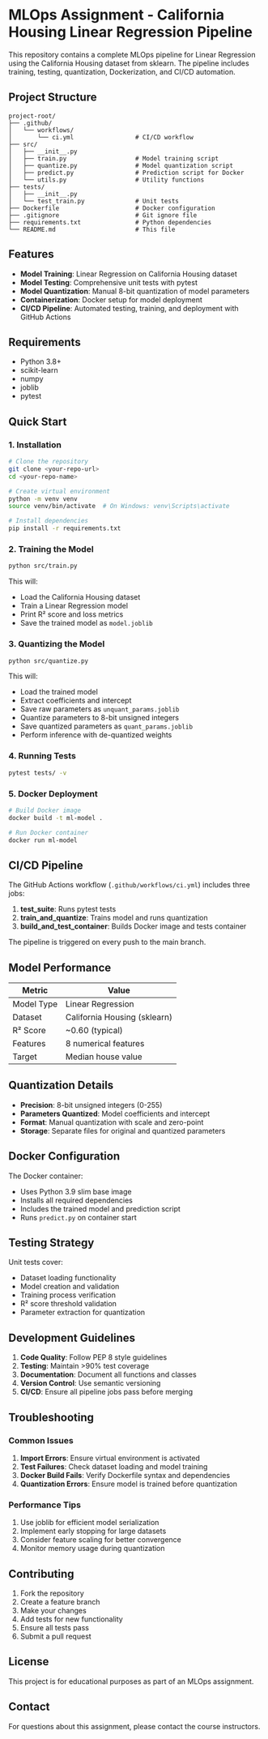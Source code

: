 # MLOps Assignment - California Housing Linear Regression Pipeline

This repository contains a complete MLOps pipeline for Linear Regression using the California Housing dataset from sklearn. The pipeline includes training, testing, quantization, Dockerization, and CI/CD automation.

## Project Structure

```
project-root/
├── .github/
│   └── workflows/
│       └── ci.yml                 # CI/CD workflow
├── src/
│   ├── __init__.py
│   ├── train.py                   # Model training script
│   ├── quantize.py                # Model quantization script
│   ├── predict.py                 # Prediction script for Docker
│   └── utils.py                   # Utility functions
├── tests/
│   ├── __init__.py
│   └── test_train.py              # Unit tests
├── Dockerfile                     # Docker configuration
├── .gitignore                     # Git ignore file
├── requirements.txt               # Python dependencies
└── README.md                      # This file
```

## Features

- **Model Training**: Linear Regression on California Housing dataset
- **Model Testing**: Comprehensive unit tests with pytest
- **Model Quantization**: Manual 8-bit quantization of model parameters
- **Containerization**: Docker setup for model deployment
- **CI/CD Pipeline**: Automated testing, training, and deployment with GitHub Actions

## Requirements

- Python 3.8+
- scikit-learn
- numpy
- joblib
- pytest

## Quick Start

### 1. Installation

```bash
# Clone the repository
git clone <your-repo-url>
cd <your-repo-name>

# Create virtual environment
python -m venv venv
source venv/bin/activate  # On Windows: venv\Scripts\activate

# Install dependencies
pip install -r requirements.txt
```

### 2. Training the Model

```bash
python src/train.py
```

This will:
- Load the California Housing dataset
- Train a Linear Regression model
- Print R² score and loss metrics
- Save the trained model as `model.joblib`

### 3. Quantizing the Model

```bash
python src/quantize.py
```

This will:
- Load the trained model
- Extract coefficients and intercept
- Save raw parameters as `unquant_params.joblib`
- Quantize parameters to 8-bit unsigned integers
- Save quantized parameters as `quant_params.joblib`
- Perform inference with de-quantized weights

### 4. Running Tests

```bash
pytest tests/ -v
```

### 5. Docker Deployment

```bash
# Build Docker image
docker build -t ml-model .

# Run Docker container
docker run ml-model
```

## CI/CD Pipeline

The GitHub Actions workflow (`.github/workflows/ci.yml`) includes three jobs:

1. **test_suite**: Runs pytest tests
2. **train_and_quantize**: Trains model and runs quantization
3. **build_and_test_container**: Builds Docker image and tests container

The pipeline is triggered on every push to the main branch.

## Model Performance

| Metric | Value |
|--------|-------|
| Model Type | Linear Regression |
| Dataset | California Housing (sklearn) |
| R² Score | ~0.60 (typical) |
| Features | 8 numerical features |
| Target | Median house value |

## Quantization Details

- **Precision**: 8-bit unsigned integers (0-255)
- **Parameters Quantized**: Model coefficients and intercept
- **Format**: Manual quantization with scale and zero-point
- **Storage**: Separate files for original and quantized parameters

## Docker Configuration

The Docker container:
- Uses Python 3.9 slim base image
- Installs all required dependencies
- Includes the trained model and prediction script
- Runs `predict.py` on container start

## Testing Strategy

Unit tests cover:
- Dataset loading functionality
- Model creation and validation
- Training process verification
- R² score threshold validation
- Parameter extraction for quantization

## Development Guidelines

1. **Code Quality**: Follow PEP 8 style guidelines
2. **Testing**: Maintain >90% test coverage
3. **Documentation**: Document all functions and classes
4. **Version Control**: Use semantic versioning
5. **CI/CD**: Ensure all pipeline jobs pass before merging

## Troubleshooting

### Common Issues

1. **Import Errors**: Ensure virtual environment is activated
2. **Test Failures**: Check dataset loading and model training
3. **Docker Build Fails**: Verify Dockerfile syntax and dependencies
4. **Quantization Errors**: Ensure model is trained before quantization

### Performance Tips

1. Use joblib for efficient model serialization
2. Implement early stopping for large datasets
3. Consider feature scaling for better convergence
4. Monitor memory usage during quantization

## Contributing

1. Fork the repository
2. Create a feature branch
3. Make your changes
4. Add tests for new functionality
5. Ensure all tests pass
6. Submit a pull request

## License

This project is for educational purposes as part of an MLOps assignment.

## Contact

For questions about this assignment, please contact the course instructors.
